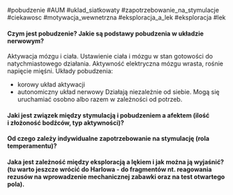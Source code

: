 

#pobudzenie #AUM #uklad_siatkowaty #zapotrzebowanie_na_stymulacje #ciekawosc #motywacja_wewnetrzna #eksploracja_a_lek #eksploracja #lek
#### Czym jest **pobudzenie**? Jakie są podstawy **pobudzenia** w układzie nerwowym?
Aktywacja mózgu i ciała. Ustawienie ciała i mózgu w stan gotowości do natychmiastowego działania.
Aktywność elektryczna mózgu wrasta, rośnie napięcie mięśni. 
Układy pobudzenia:
- korowy układ aktywacji
- autonomiczny układ nerwowy
Działają niezależnie od siebie. Mogą się uruchamiać osobno albo razem w zależności od potrzeb.
#### Jaki jest związek między **stymulacją i pobudzeniem a afektem** (ilość i złożoność bodźców, typ aktywności)?

#### Od czego zależy indywidualne zapotrzebowanie na stymulację (rola **temperamentu**)?
#### Jaka jest zależność między **eksploracją a lękiem** i jak można ją wyjaśnić? (tu warto jeszcze wrócić do Harlowa - do fragmentów nt. reagowania rezusów na wprowadzenie mechanicznej zabawki oraz na test otwartego pola).
